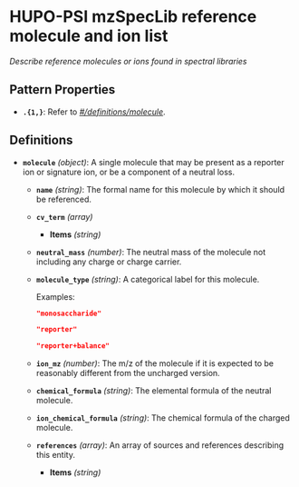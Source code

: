 # HUPO-PSI mzSpecLib reference molecule and ion list

*Describe reference molecules or ions found in spectral libraries*

## Pattern Properties

- **`.{1,}`**: Refer to *[#/definitions/molecule](#definitions/molecule)*.
## Definitions

- <a id="definitions/molecule"></a>**`molecule`** *(object)*: A single molecule that may be present as a reporter ion or signature ion, or be a component of a neutral loss.
  - **`name`** *(string)*: The formal name for this molecule by which it should be referenced.
  - **`cv_term`** *(array)*
    - **Items** *(string)*
  - **`neutral_mass`** *(number)*: The neutral mass of the molecule not including any charge or charge carrier.
  - **`molecule_type`** *(string)*: A categorical label for this molecule.

    Examples:
    ```json
    "monosaccharide"
    ```

    ```json
    "reporter"
    ```

    ```json
    "reporter+balance"
    ```

  - **`ion_mz`** *(number)*: The m/z of the molecule if it is expected to be reasonably different from the uncharged version.
  - **`chemical_formula`** *(string)*: The elemental formula of the neutral molecule.
  - **`ion_chemical_formula`** *(string)*: The chemical formula of the charged molecule.
  - **`references`** *(array)*: An array of sources and references describing this entity.
    - **Items** *(string)*
